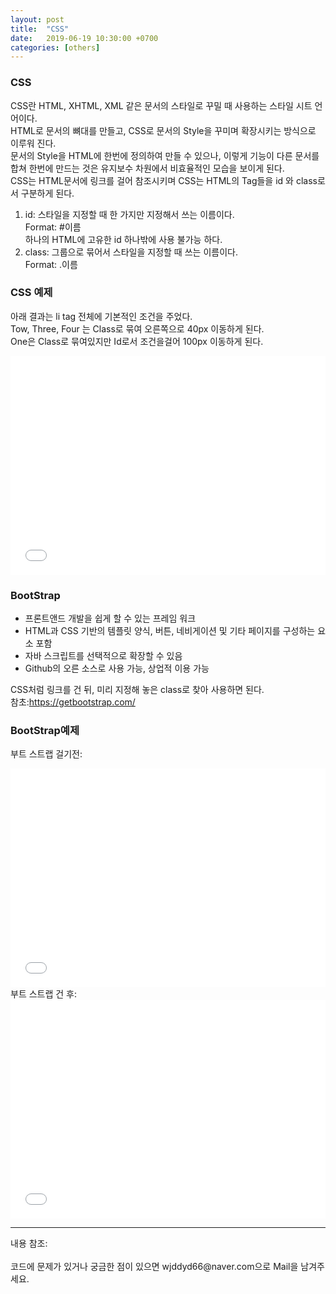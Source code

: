 ```yaml
---
layout: post
title:  "CSS"
date:   2019-06-19 10:30:00 +0700
categories: [others]
---
```


###  CSS
CSS란 HTML, XHTML, XML 같은 문서의 스타일로 꾸밀 때 사용하는 스타일 시트 언어이다.  
HTML로 문서의 뼈대를 만들고, CSS로 문서의 Style을 꾸미며 확장시키는 방식으로 이루워 진다.  
문서의 Style을 HTML에 한번에 정의하여 만들 수 있으나, 이렇게 기능이 다른 문서를 합쳐 한번에 만드는 것은 유지보수 차원에서 비효율적인 모습을 보이게 된다.  
CSS는 HTML문서에 링크를 걸어 참조시키며 CSS는 HTML의 Tag들을 id 와 class로서 구분하게 된다.
1. id: 스타일을 지정할 때 한 가지만 지정해서 쓰는 이름이다.  
Format: #이름  
하나의 HTML에 고유한 id 하나밖에 사용 불가능 하다.
2. class: 그룹으로 묶어서 스타일을 지정할 때 쓰는 이름이다.  
Format: .이름  

###  CSS 예제
아래 결과는 li tag 전체에 기본적인 조건을 주었다.  
Tow, Three, Four 는 Class로 묶여 오른쪽으로 40px 이동하게 된다.  
One은 Class로 묶여있지만 Id로서 조건을걸어 100px 이동하게 된다.  

<iframe width="100%" height="350" src="//jsfiddle.net/wjddyd66/fL8msu1p/1/embedded/html,result/dark/" allowfullscreen="allowfullscreen" frameborder="0"></iframe>
<br>

###  BootStrap
 - 프론트앤드 개발을 쉽게 할 수 있는 프레임 워크
 - HTML과 CSS 기반의 템플릿 양식, 버튼, 네비게이션 및 기타 페이지를 구성하는 요소 포함
 - 자바 스크립트를 선택적으로 확장할 수 있음
 - Github의 오른 소스로 사용 가능, 상업적 이용 가능

CSS처럼 링크를 건 뒤, 미리 지정해 놓은 class로 찾아 사용하면 된다.  
참초:<https://getbootstrap.com/>  

###  BootStrap예제
부트 스트랩 걸기전:  
<iframe width="100%" height="350" src="//jsfiddle.net/wjddyd66/0q7b2w65/3/embedded/html,result/dark/" allowfullscreen="allowfullscreen" frameborder="0"></iframe>
<br>
부트 스트랩 건 후:  
<iframe width="100%" height="350" src="//jsfiddle.net/wjddyd66/fL8msu1p/6/embedded/html,result/dark/" allowfullscreen="allowfullscreen" frameborder="0"></iframe>
<br>

<hr>
내용 참조: <https://aboooks.tistory.com/61?category=516604><br>
<br>
코드에 문제가 있거나 궁금한 점이 있으면 wjddyd66@naver.com으로  Mail을 남겨주세요.